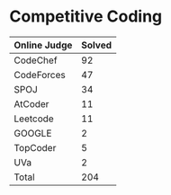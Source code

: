 # Competitive Coding
|Online Judge|Solved|
|------ | ------|
|CodeChef | 92 |  
|CodeForces | 47 |  
|SPOJ | 34 |  
|AtCoder | 11 |  
|Leetcode | 11 |  
|GOOGLE | 2 |  
|TopCoder | 5 |  
|UVa | 2 |  
|Total | 204 |